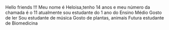 Hello friends !!!
Meu nome é Heloisa,tenho 14 anos e meu número da chamada é o 11
atualmente sou estudante do 1 ano do Ensino Médio
Gosto de ler
Sou estudante de música 
Gosto de plantas, animais
Futura estudante de Biomedicina
